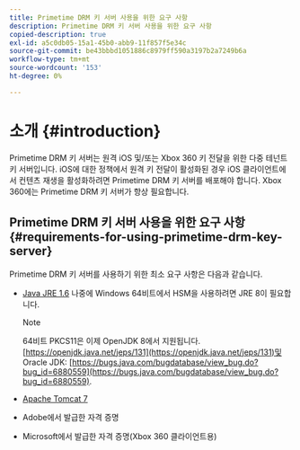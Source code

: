 ```yaml
---
title: Primetime DRM 키 서버 사용을 위한 요구 사항
description: Primetime DRM 키 서버 사용을 위한 요구 사항
copied-description: true
exl-id: a5c0db05-15a1-45b0-abb9-11f857f5e34c
source-git-commit: be43bbbd1051886c8979ff590a3197b2a7249b6a
workflow-type: tm+mt
source-wordcount: '153'
ht-degree: 0%

---
```


# 소개 {#introduction}

Primetime DRM 키 서버는 원격 iOS 및/또는 Xbox 360 키 전달을 위한 다중 테넌트 키 서버입니다. iOS에 대한 정책에서 원격 키 전달이 활성화된 경우 iOS 클라이언트에서 컨텐츠 재생을 활성화하려면 Primetime DRM 키 서버를 배포해야 합니다. Xbox 360에는 Primetime DRM 키 서버가 항상 필요합니다.

## Primetime DRM 키 서버 사용을 위한 요구 사항 {#requirements-for-using-primetime-drm-key-server}

Primetime DRM 키 서버를 사용하기 위한 최소 요구 사항은 다음과 같습니다.

* [Java JRE 1.6](https://www.oracle.com/technetwork/java/javase/downloads/index.html) 나중에 Windows 64비트에서 HSM을 사용하려면 JRE 8이 필요합니다.

   >[!NOTE]
   >
   >64비트 PKCS11은 이제 OpenJDK 8에서 지원됩니다. [https://openjdk.java.net/jeps/131](https://openjdk.java.net/jeps/131)및 Oracle JDK: [https://bugs.java.com/bugdatabase/view_bug.do?bug_id=6880559](https://bugs.java.com/bugdatabase/view_bug.do?bug_id=6880559).

* [Apache Tomcat 7](https://tomcat.apache.org)
* Adobe에서 발급한 자격 증명
* Microsoft에서 발급한 자격 증명(Xbox 360 클라이언트용)
